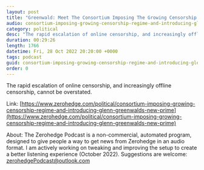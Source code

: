```yaml
---
layout: post
title: "Greenwald: Meet The Consortium Imposing The Growing Censorship Regime"
audio: consortium-imposing-growing-censorship-regime-and-introducing-glenn-greenwalds-new-prime-0
category: political
desc: "The rapid escalation of online censorship, and increasingly offline censorship, cannot be overstated."
duration: 00:29:26
length: 1766
datetime: Fri, 28 Oct 2022 20:20:00 +0000
tags: podcast
guid: consortium-imposing-growing-censorship-regime-and-introducing-glenn-greenwalds-new-prime-0
order: 0
---
```

The rapid escalation of online censorship, and increasingly offline censorship, cannot be overstated.

Link: [https://www.zerohedge.com/political/consortium-imposing-growing-censorship-regime-and-introducing-glenn-greenwalds-new-prime](https://www.zerohedge.com/political/consortium-imposing-growing-censorship-regime-and-introducing-glenn-greenwalds-new-prime)

About: The Zerohedge Podcast is a non-commercial, automated program, designed to give people a way to get news from Zerohedge in an audio format.  I am actively working on tweaking and improving the setup to create a better listening experience (October 2022).  Suggestions are welcome: [zerohedgePodcast@outlook.com](mailto:zerohedgePodcast@outlook.com)